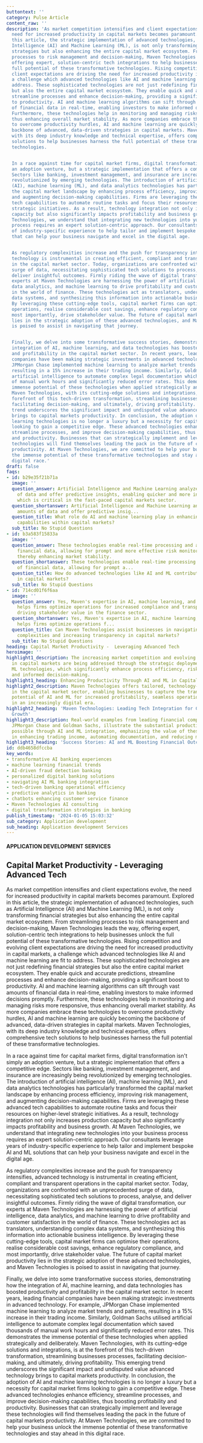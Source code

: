 ```yaml
---
buttontext: ''
category: Pulse Article
content_raw: ''
description: 'As market competition intensifies and client expectations evolve, the
  need for increased productivity in capital markets becomes paramount. Explored in
  this article, the strategic implementation of advanced technologies, such as Artificial
  Intelligence (AI) and Machine Learning (ML), is not only transforming financial
  strategies but also enhancing the entire capital market ecosystem. From streamlining
  processes to risk management and decision-making, Maven Technologies leads the way,
  offering expert, solution-centric tech integrations to help businesses unlock the
  full potential of these transformative technologies. Rising competition and evolving
  client expectations are driving the need for increased productivity in capital markets,
  a challenge which advanced technologies like AI and machine learning are fit to
  address. These sophisticated technologies are not just redefining financial strategies
  but also the entire capital market ecosystem. They enable quick and accurate predictions,
  streamline processes and enhance decision-making, providing a significant boost
  to productivity. AI and machine learning algorithms can sift through vast amounts
  of financial data in real-time, enabling investors to make informed decisions promptly.
  Furthermore, these technologies help in monitoring and managing risks more responsive,
  thus enhancing overall market stability. As more companies embrace these technologies
  to overcome productivity hurdles, AI and machine learning are quickly becoming the
  backbone of advanced, data-driven strategies in capital markets. Maven Technologies,
  with its deep industry knowledge and technical expertise, offers comprehensive tech
  solutions to help businesses harness the full potential of these transformative
  technologies.


  In a race against time for capital market firms, digital transformation isn''t simply
  an adoption venture, but a strategic implementation that offers a competitive edge.
  Sectors like banking, investment management, and insurance are increasingly being
  revolutionized by emerging technologies. The introduction of artificial intelligence
  (AI), machine learning (ML), and data analytics technologies has particularly transformed
  the capital market landscape by enhancing process efficiency, improving risk management,
  and augmenting decision-making capabilities. Firms are leveraging these advanced
  tech capabilities to automate routine tasks and focus their resources on higher-level
  strategic initiatives. As a result, technology integration not only increases production
  capacity but also significantly impacts profitability and business growth. At Maven
  Technologies, we understand that integrating new technologies into your business
  process requires an expert solution-centric approach. Our consultants leverage years
  of industry-specific experience to help tailor and implement bespoke AI and ML solutions
  that can help your business navigate and excel in the digital age.


  As regulatory complexities increase and the push for transparency intensifies, advanced
  technology is instrumental in creating efficient, compliant and transparent operations
  in the capital market sector. Today, organizations are confronted with an unprecedented
  surge of data, necessitating sophisticated tech solutions to process, analyse, and
  deliver insightful outcomes. Firmly riding the wave of digital transformation, our
  experts at Maven Technologies are harnessing the power of artificial intelligence,
  data analytics, and machine learning to drive profitability and customer satisfaction
  in the world of finance. These technologies act as translators, understanding complex
  data systems, and synthesizing this information into actionable business intelligence.
  By leveraging these cutting-edge tools, capital market firms can optimise their
  operations, realise considerable cost savings, enhance regulatory compliance, and
  most importantly, drive stakeholder value. The future of capital market productivity
  lies in the strategic adoption of these advanced technologies, and Maven Technologies
  is poised to assist in navigating that journey.


  Finally, we delve into some transformative success stories, demonstrating how the
  integration of AI, machine learning, and data technologies has boosted productivity
  and profitability in the capital market sector. In recent years, leading financial
  companies have been making strategic investments in advanced technology. For example,
  JPMorgan Chase implemented machine learning to analyze market trends and patterns,
  resulting in a 15% increase in their trading income. Similarly, Goldman Sachs utilised
  artificial intelligence to automate complex legal documentation which saved thousands
  of manual work hours and significantly reduced error rates. This demonstrates the
  immense potential of these technologies when applied strategically and deliberately.
  Maven Technologies, with its cutting-edge solutions and integrations, is at the
  forefront of this tech-driven transformation, streamlining businesses processes,
  facilitating decision-making, and ultimately, driving profitability. This emerging
  trend underscores the significant impact and undisputed value advanced technology
  brings to capital markets productivity. In conclusion, the adoption of AI and machine
  learning technologies is no longer a luxury but a necessity for capital market firms
  looking to gain a competitive edge. These advanced technologies enhance efficiency,
  streamline processes, and improve decision-making capabilities, thus boosting profitability
  and productivity. Businesses that can strategically implement and leverage these
  technologies will find themselves leading the pack in the future of capital markets
  productivity. At Maven Technologies, we are committed to help your business unlock
  the immense potential of these transformative technologies and stay ahead in this
  digital race.'
draft: false
faqs:
- id: b29e35f21b71a
  image: ''
  question_answer: Artificial Intelligence and Machine Learning analyze vast amounts
    of data and offer predictive insights, enabling quicker and more informed decision-making,
    which is critical in the fast-paced capital markets sector.
  question_shortanswer: Artificial Intelligence and Machine Learning analyze vast
    amounts of data and offer predictive insig...
  question_title: What role do AI and machine learning play in enhancing the decision-making
    capabilities within capital markets?
  sub_title: No Stupid Questions
- id: b3a583f15833a
  image: ''
  question_answer: These technologies enable real-time processing and analysis of
    financial data, allowing for prompt and more effective risk monitoring and management,
    thereby enhancing market stability.
  question_shortanswer: These technologies enable real-time processing and analysis
    of financial data, allowing for prompt a...
  question_title: How do advanced technologies like AI and ML contribute to risk management
    in capital markets?
  sub_title: No Stupid Questions
- id: 714cd01f6f6aa
  image: ''
  question_answer: Yes, Maven's expertise in AI, machine learning, and data analytics
    helps firms optimize operations for increased compliance and transparency, thus
    driving stakeholder value in the finance sector.
  question_shortanswer: Yes, Maven's expertise in AI, machine learning, and data analytics
    helps firms optimize operations f...
  question_title: Can Maven Technologies assist businesses in navigating regulatory
    complexities and increasing transparency in capital markets?
  sub_title: No Stupid Questions
heading: Capital Market Productivity -  Leveraging Advanced Tech
heroimage: ''
highlight1_description: The increasing market competition and evolving client expectations
  in capital markets are being addressed through the strategic deployment of AI and
  ML technologies, which significantly enhance process efficiency, risk management,
  and informed decision-making.
highlight1_heading: Enhancing Productivity Through AI and ML in Capital Markets
highlight2_description: Maven Technologies offers tailored, technology-centric solutions
  in the capital market sector, enabling businesses to capture the transformative
  potential of AI and ML for increased profitability, seamless operations, and compliance
  in an increasingly digital era.
highlight2_heading: 'Maven Technologies: Leading Tech Integration for Capital Market
  Growth'
highlight3_description: Real-world examples from leading financial companies, like
  JPMorgan Chase and Goldman Sachs, illustrate the substantial productivity gains
  possible through AI and ML integration, emphasizing the value of these technologies
  in enhancing trading income, automating documentation, and reducing manual work.
highlight3_heading: 'Success Stories: AI and ML Boosting Financial Outcomes'
id: ddb4658dfccba
key_words:
- transformative AI banking experiences
- machine learning financial trends
- AI-driven fraud detection banking
- personalized digital banking solutions
- navigating AI ML banking integration
- tech-driven banking operational efficiency
- predictive analytics in banking
- chatbots enhancing customer service finance
- Maven Technologies AI consulting
- digital transformation strategies in banking
publish_timestamp: '2024-01-05 15:03:32'
sub_category: Application development
sub_heading: Application development Services
---
```


#### APPLICATION DEVELOPMENT SERVICES
## Capital Market Productivity -  Leveraging Advanced Tech
As market competition intensifies and client expectations evolve, the need for increased productivity in capital markets becomes paramount. Explored in this article, the strategic implementation of advanced technologies, such as Artificial Intelligence (AI) and Machine Learning (ML), is not only transforming financial strategies but also enhancing the entire capital market ecosystem. From streamlining processes to risk management and decision-making, Maven Technologies leads the way, offering expert, solution-centric tech integrations to help businesses unlock the full potential of these transformative technologies. Rising competition and evolving client expectations are driving the need for increased productivity in capital markets, a challenge which advanced technologies like AI and machine learning are fit to address. These sophisticated technologies are not just redefining financial strategies but also the entire capital market ecosystem. They enable quick and accurate predictions, streamline processes and enhance decision-making, providing a significant boost to productivity. AI and machine learning algorithms can sift through vast amounts of financial data in real-time, enabling investors to make informed decisions promptly. Furthermore, these technologies help in monitoring and managing risks more responsive, thus enhancing overall market stability. As more companies embrace these technologies to overcome productivity hurdles, AI and machine learning are quickly becoming the backbone of advanced, data-driven strategies in capital markets. Maven Technologies, with its deep industry knowledge and technical expertise, offers comprehensive tech solutions to help businesses harness the full potential of these transformative technologies.

In a race against time for capital market firms, digital transformation isn't simply an adoption venture, but a strategic implementation that offers a competitive edge. Sectors like banking, investment management, and insurance are increasingly being revolutionized by emerging technologies. The introduction of artificial intelligence (AI), machine learning (ML), and data analytics technologies has particularly transformed the capital market landscape by enhancing process efficiency, improving risk management, and augmenting decision-making capabilities. Firms are leveraging these advanced tech capabilities to automate routine tasks and focus their resources on higher-level strategic initiatives. As a result, technology integration not only increases production capacity but also significantly impacts profitability and business growth. At Maven Technologies, we understand that integrating new technologies into your business process requires an expert solution-centric approach. Our consultants leverage years of industry-specific experience to help tailor and implement bespoke AI and ML solutions that can help your business navigate and excel in the digital age.

As regulatory complexities increase and the push for transparency intensifies, advanced technology is instrumental in creating efficient, compliant and transparent operations in the capital market sector. Today, organizations are confronted with an unprecedented surge of data, necessitating sophisticated tech solutions to process, analyse, and deliver insightful outcomes. Firmly riding the wave of digital transformation, our experts at Maven Technologies are harnessing the power of artificial intelligence, data analytics, and machine learning to drive profitability and customer satisfaction in the world of finance. These technologies act as translators, understanding complex data systems, and synthesizing this information into actionable business intelligence. By leveraging these cutting-edge tools, capital market firms can optimise their operations, realise considerable cost savings, enhance regulatory compliance, and most importantly, drive stakeholder value. The future of capital market productivity lies in the strategic adoption of these advanced technologies, and Maven Technologies is poised to assist in navigating that journey.

Finally, we delve into some transformative success stories, demonstrating how the integration of AI, machine learning, and data technologies has boosted productivity and profitability in the capital market sector. In recent years, leading financial companies have been making strategic investments in advanced technology. For example, JPMorgan Chase implemented machine learning to analyze market trends and patterns, resulting in a 15% increase in their trading income. Similarly, Goldman Sachs utilised artificial intelligence to automate complex legal documentation which saved thousands of manual work hours and significantly reduced error rates. This demonstrates the immense potential of these technologies when applied strategically and deliberately. Maven Technologies, with its cutting-edge solutions and integrations, is at the forefront of this tech-driven transformation, streamlining businesses processes, facilitating decision-making, and ultimately, driving profitability. This emerging trend underscores the significant impact and undisputed value advanced technology brings to capital markets productivity. In conclusion, the adoption of AI and machine learning technologies is no longer a luxury but a necessity for capital market firms looking to gain a competitive edge. These advanced technologies enhance efficiency, streamline processes, and improve decision-making capabilities, thus boosting profitability and productivity. Businesses that can strategically implement and leverage these technologies will find themselves leading the pack in the future of capital markets productivity. At Maven Technologies, we are committed to help your business unlock the immense potential of these transformative technologies and stay ahead in this digital race.